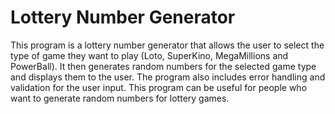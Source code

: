 # Lottery Number Generator

This program is a lottery number generator that allows the user to select the type of game they want to play (Loto, SuperKino, MegaMillions and PowerBall). It then generates random numbers for the selected game type and displays them to the user. The program also includes error handling and validation for the user input. This program can be useful for people who want to generate random numbers for lottery games.
